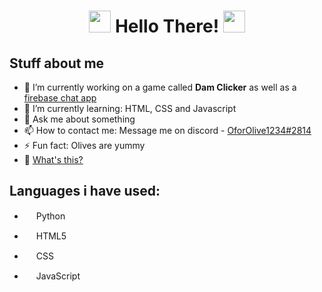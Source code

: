 <div align="center">
  <h1> <img src="https://media0.giphy.com/media/mGVKd9IwAp6rUIFEjN/source.gif" width="35px"> Hello There! <img src="https://media0.giphy.com/media/mGVKd9IwAp6rUIFEjN/source.gif" width="35px">
  </h1>
</div>

## Stuff about me

- 🔭 I’m currently working on a game called <b>Dam Clicker</b> as well as a [firebase chat app](https://pommy-chat.web.app)
- 🌱 I’m currently learning: HTML, CSS and Javascript
- 💬 Ask me about something
- 📫 How to contact me: Message me on discord - [OforOlive1234#2814](https://discord.com)
- ⚡ Fun fact: Olives are yummy
- 🤔 [What's this?](https://www.youtube.com/watch?v=dQw4w9WgXcQ&ab_channel=RickAstleyVEVO)
<!--
- 😄 Pronouns: Him / He
- 👯 I’m looking to collaborate on N/A
- 🤔 I’m looking for help with N/A
-->

## Languages i have used:

- <img src="https://upload.wikimedia.org/wikipedia/commons/thumb/c/c3/Python-logo-notext.svg/1024px-Python-logo-notext.svg.png" height="15">  Python

- <img src="https://upload.wikimedia.org/wikipedia/commons/thumb/6/61/HTML5_logo_and_wordmark.svg/1200px-HTML5_logo_and_wordmark.svg.png" height="15">  HTML5

- <img src="https://cdn.iconscout.com/icon/free/png-512/css-118-569410.png" height="15">  CSS

- <img src="https://seeklogo.com/images/J/javascript-logo-8892AEFCAC-seeklogo.com.png" height="15">  JavaScript
